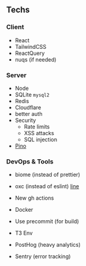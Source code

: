 ## Techs

### Client

- React
- TailwindCSS
- ReactQuery
- nuqs (if needed)

### Server

- Node
- SQLite `mysql2`
- Redis
- Cloudflare
- better auth
- Security
  - Rate limits
  - XSS attacks
  - SQL injection
- [Pino](https://getpino.io)

### DevOps & Tools

- biome (instead of prettier)
- oxc (instead of eslint) [line](https://github.com/oxc-project/oxc)
- New gh actions
- Docker
- Use precommit (for build)
- T3 Env

- PostHog (heavy analytics)
- Sentry (error tracking)
